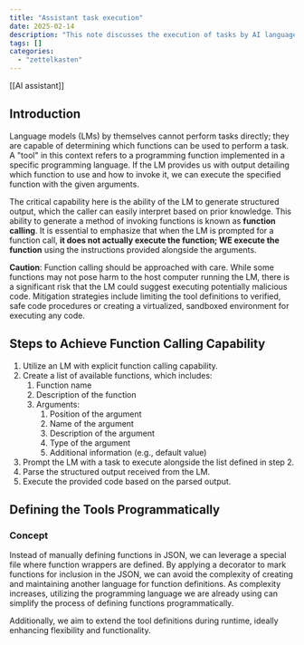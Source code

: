 ```yaml
---
title: "Assistant task execution"
date: 2025-02-14
description: "This note discusses the execution of tasks by AI language models, specifically focusing on function calling capabilities and tool definitions."
tags: [] 
categories:
  - "zettelkasten"
---
```


[[AI assistant]]

## Introduction

Language models (LMs) by themselves cannot perform tasks directly; they are capable of determining which functions can be used to perform a task. A "tool" in this context refers to a programming function implemented in a specific programming language. If the LM provides us with output detailing which function to use and how to invoke it, we can execute the specified function with the given arguments. 

The critical capability here is the ability of the LM to generate structured output, which the caller can easily interpret based on prior knowledge. This ability to generate a method of invoking functions is known as **function calling**. It is essential to emphasize that when the LM is prompted for a function call, **it does not actually execute the function; WE execute the function** using the instructions provided alongside the arguments.

**Caution**: Function calling should be approached with care. While some functions may not pose harm to the host computer running the LM, there is a significant risk that the LM could suggest executing potentially malicious code. Mitigation strategies include limiting the tool definitions to verified, safe code procedures or creating a virtualized, sandboxed environment for executing any code.

## Steps to Achieve Function Calling Capability

1. Utilize an LM with explicit function calling capability.  
2. Create a list of available functions, which includes:
   1. Function name
   2. Description of the function
   3. Arguments:
      1. Position of the argument
      2. Name of the argument
      3. Description of the argument
      4. Type of the argument
      5. Additional information (e.g., default value)
3. Prompt the LM with a task to execute alongside the list defined in step 2.
4. Parse the structured output received from the LM.
5. Execute the provided code based on the parsed output.

## Defining the Tools Programmatically

### Concept

Instead of manually defining functions in JSON, we can leverage a special file where function wrappers are defined. By applying a decorator to mark functions for inclusion in the JSON, we can avoid the complexity of creating and maintaining another language for function definitions. As complexity increases, utilizing the programming language we are already using can simplify the process of defining functions programmatically. 

Additionally, we aim to extend the tool definitions during runtime, ideally enhancing flexibility and functionality.